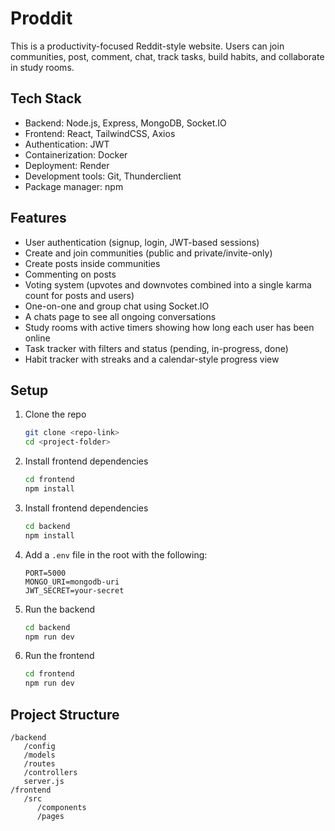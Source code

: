 # Proddit

This is a productivity-focused Reddit-style website. Users can join communities, post, comment, chat, track tasks, build habits, and collaborate in study rooms.

## Tech Stack
- Backend: Node.js, Express, MongoDB, Socket.IO  
- Frontend: React, TailwindCSS, Axios  
- Authentication: JWT  
- Containerization: Docker
- Deployment: Render
- Development tools: Git, Thunderclient
- Package manager: npm

## Features
- User authentication (signup, login, JWT-based sessions)  
- Create and join communities (public and private/invite-only)  
- Create posts inside communities  
- Commenting on posts  
- Voting system (upvotes and downvotes combined into a single karma count for posts and users)  
- One-on-one and group chat using Socket.IO  
- A chats page to see all ongoing conversations  
- Study rooms with active timers showing how long each user has been online  
- Task tracker with filters and status (pending, in-progress, done)  
- Habit tracker with streaks and a calendar-style progress view  

## Setup

1. Clone the repo  
   ```bash
   git clone <repo-link>
   cd <project-folder>
   ```

2. Install frontend dependencies
   ```bash
   cd frontend 
   npm install
   ```

3. Install frontend dependencies
   ```bash
   cd backend
   npm install
   ```

3. Add a `.env` file in the root with the following:  
   ```
   PORT=5000
   MONGO_URI=mongodb-uri
   JWT_SECRET=your-secret
   ```

4. Run the backend  
   ```bash
   cd backend
   npm run dev
   ```

5. Run the frontend  
   ```bash
   cd frontend
   npm run dev
   ```

## Project Structure
```
/backend
   /config
   /models
   /routes
   /controllers
   server.js
/frontend
   /src
      /components
      /pages
```
